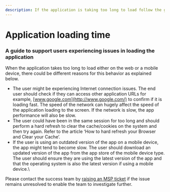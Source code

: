 ```yaml
---
description: If the application is taking too long to load follow the guidance below
---
```


# Application loading time

### A guide to support users experiencing issues in loading the application

When the application takes too long to load either on the web or a mobile device, there could be different reasons for this behavior as explained below.

* The user might be experiencing Internet connection issues. The end user should check if they can access other application URLs for example, [www.google.com](http://www.google.com/) to confirm if it is loading fast. The speed of the network can hugely affect the speed of the application loading to the screen. If the network is slow, the app performance will also be slow.
* The user could have been in the same session for too long and should perform a hard refresh to clear the cache/cookies on the system and then try again. Refer to the article ‘How to hard refresh your Browser and Clear your Cache’.
* If the user is using an outdated version of the app on a mobile device, the app might tend to become slow. The user should download an updated version of the app from the app store of the mobile device type. The user should ensure they are using the latest version of the app and that the operating system is also the latest version if using a mobile device.\


Please contact the success team by [raising an MSP ticket](https://mindset-ai.atlassian.net/servicedesk/customer/portal/1) if the issue remains unresolved to enable the team to investigate further.


